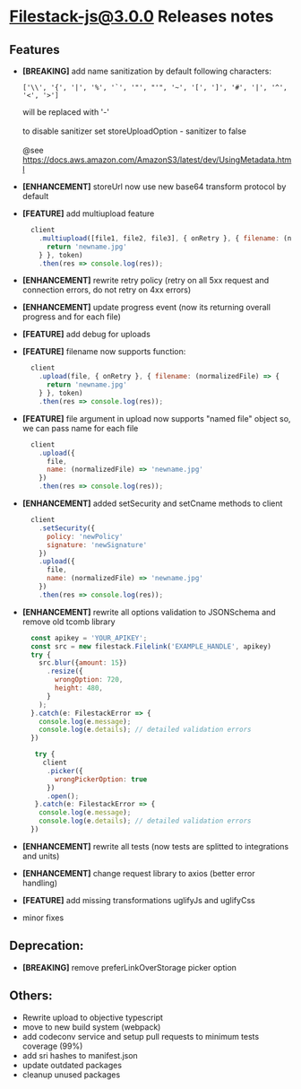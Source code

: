 # Filestack-js@3.0.0 Releases notes

## Features
- **[BREAKING]** add name sanitization
  by default following characters: 
  ```
  ['\\', '{', '|', '%', '`', '"', "'", '~', '[', ']', '#', '|', '^', '<', '>']
  ```
  will be replaced with '-'<br><br>
  to disable sanitizer set storeUploadOption - sanitizer to false<br><br>
  @see https://docs.aws.amazon.com/AmazonS3/latest/dev/UsingMetadata.html

- **[ENHANCEMENT]** storeUrl now use new base64 transform protocol by default
- **[FEATURE]** add multiupload feature
  ```js
    client
      .multiupload([file1, file2, file3], { onRetry }, { filename: (normalizedFile) => {
        return 'newname.jpg'
      } }, token)
      .then(res => console.log(res));
  ```

- **[ENHANCEMENT]** rewrite retry policy (retry on all 5xx request and connection errors, do not retry on 4xx errors)
- **[ENHANCEMENT]** update progress event (now its returning overall progress and for each file)
- **[FEATURE]** add debug for uploads
- **[FEATURE]** filename now supports function: 
  ```js
    client
      .upload(file, { onRetry }, { filename: (normalizedFile) => {
        return 'newname.jpg'
      } }, token)
      .then(res => console.log(res));
  ```
- **[FEATURE]** file argument in upload now supports "named file" object so, we can pass name for each file
  ```js
    client
      .upload({
        file,
        name: (normalizedFile) => 'newname.jpg'
      })
      .then(res => console.log(res));
  ```
- **[ENHANCEMENT]** added setSecurity and setCname methods to client
  
  ```js
    client
      .setSecurity({
        policy: 'newPolicy'
        signature: 'newSignature'
      })
      .upload({
        file,
        name: (normalizedFile) => 'newname.jpg'
      })
      .then(res => console.log(res));
  ```
- **[ENHANCEMENT]** rewrite all options validation to JSONSchema and remove old tcomb library
  ```js
    const apikey = 'YOUR_APIKEY';
    const src = new filestack.Filelink('EXAMPLE_HANDLE', apikey)
    try {
      src.blur({amount: 15})
        .resize({
          wrongOption: 720,
          height: 480,
        }
      );
    }.catch(e: FilestackError => {
      console.log(e.message);
      console.log(e.details); // detailed validation errors
    })

  ```

  ```js
     try {
       client
        .picker({
          wrongPickerOption: true
        })
        .open();
     }.catch(e: FilestackError => {
      console.log(e.message);
      console.log(e.details); // detailed validation errors
    })

  ```
- **[ENHANCEMENT]** rewrite all tests (now tests are splitted to integrations and units)
- **[ENHANCEMENT]** change request library to axios (better error handling)
- **[FEATURE]** add missing transformations uglifyJs and uglifyCss
- minor fixes

## Deprecation: 
- **[BREAKING]** remove preferLinkOverStorage picker option
  
## Others:
- Rewrite upload to objective typescript
- move to new build system (webpack)
- add codeconv service and setup pull requests to minimum tests coverage (99%)
- add sri hashes to manifest.json
- update outdated packages
- cleanup unused packages
